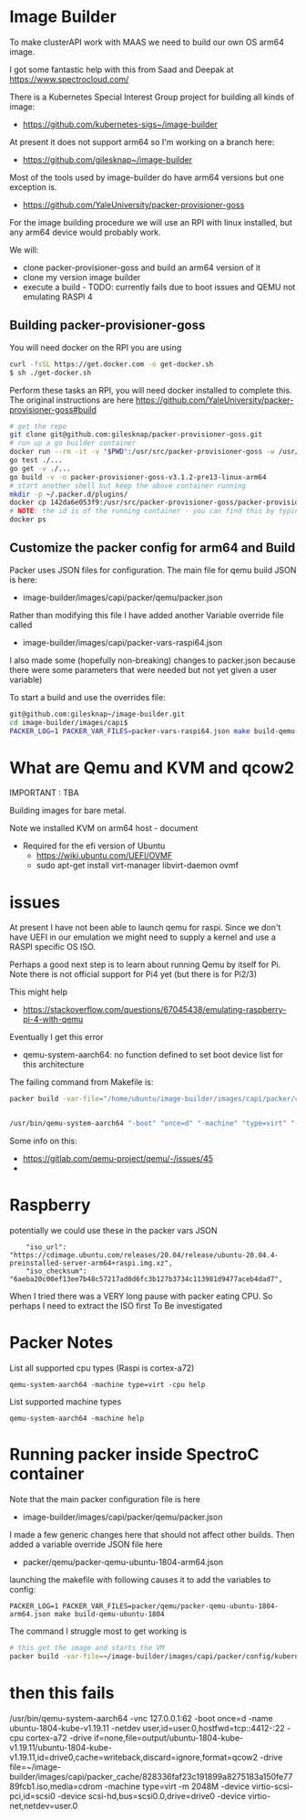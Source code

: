 # Image Builder
To make clusterAPI work with MAAS we need to build our own OS arm64 image.

I got some fantastic help with this from Saad and Deepak at https://www.spectrocloud.com/


There is a Kubernetes Special Interest Group project for building all kinds of image:
- https://github.com/kubernetes-sigs~/image-builder

At present it does not support arm64 so I'm working on a branch here:
- https://github.com/gilesknap~/image-builder

Most of the tools used by image-builder do have arm64 versions but one exception
is.
- https://github.com/YaleUniversity/packer-provisioner-goss

For the image building procedure we will use an RPI with linux installed,
but any arm64 device would probably work.

We will:
- clone packer-provisioner-goss and build an arm64 version of it
- clone my version image builder
- execute a build - TODO: currently fails due to boot issues and QEMU not emulating RASPI 4

## Building packer-provisioner-goss

You will need docker on the RPI you are using
```bash
curl -fsSL https://get.docker.com -o get-docker.sh
$ sh ./get-docker.sh
```

Perform these tasks an RPI, you will need docker installed to complete this.
The original instructions are here https://github.com/YaleUniversity/packer-provisioner-goss#build
```bash
# get the repo
git clone git@github.com:gilesknap/packer-provisioner-goss.git
# run up a go builder container
docker run --rm -it -v "$PWD":/usr/src/packer-provisioner-goss -w /usr/src/packer-provisioner-goss -e 'VERSION=v1.0.0' golang:1.13 bash
go test ./...
go get -v ./...
go build -v -o packer-provisioner-goss-v3.1.2-pre13-linux-arm64
# start another shell but keep the above container running
mkdir -p ~/.packer.d/plugins/
docker cp 142da6e053f9:/usr/src/packer-provisioner-goss/packer-provisioner-goss-v3.1.2-pre13-linux-arm64 ~/.packer.d/plugins/packer-provisioner-goss
# NOTE: the id is of the running container - you can find this by typing
docker ps
```

## Customize the packer config for arm64 and Build

Packer uses JSON files for configuration. The main file for qemu build JSON
is here:
- image-builder/images/capi/packer/qemu/packer.json

Rather than modifying this file I have added another Variable override file
called
- image-builder/images/capi/packer-vars-raspi64.json

I also made some (hopefully non-breaking) changes to packer.json because there
were some parameters that were needed but not yet given a user variable)

To start a build and use the overrides file:
```bash
git@github.com:gilesknap~/image-builder.git
cd image-builder/images/capi$
PACKER_LOG=1 PACKER_VAR_FILES=packer-vars-raspi64.json make build-qemu-ubuntu-2004-efi
```
# What are Qemu and KVM and qcow2

IMPORTANT : TBA

Building images for bare metal.

Note we installed KVM on arm64 host - document

- Required for the efi version of Ubuntu
  - https://wiki.ubuntu.com/UEFI/OVMF
  - sudo apt-get install virt-manager libvirt-daemon ovmf

# issues

At present I have not been able to launch qemu for raspi. Since we don't have 
UEFI in our emulation we might need to supply a kernel and use a RASPI specific
OS ISO.

Perhaps a good next step is to learn about running Qemu by itself for Pi. Note
there is not official support for Pi4 yet (but there is for Pi2/3)

This might help
- https://stackoverflow.com/questions/67045438/emulating-raspberry-pi-4-with-qemu


Eventually I get this error
- qemu-system-aarch64: no function defined to set boot device list for this architecture

The failing command from Makefile is:
```bash
packer build -var-file="/home/ubuntu/image-builder/images/capi/packer/config/kubernetes.json"  -var-file="/home/ubuntu/image-builder/images/capi/packer/config/cni.json"  -var-file="/home/ubuntu/image-builder/images/capi/packer/config/containerd.json"  -var-file="/home/ubuntu/image-builder/images/capi/packer/config/ansible-args.json"  -var-file="/home/ubuntu/image-builder/images/capi/packer/config/goss-args.json"  -var-file="/home/ubuntu/image-builder/images/capi/packer/config/common.json"  -var-file="/home/ubuntu/image-builder/images/capi/packer/config/additional_components.json"  -color=true -var-file="/home/ubuntu/image-builder/images/capi/packer/qemu/qemu-ubuntu-2004-efi.json" -var-file="/home/ubuntu/image-builder/images/capi/packer-vars-raspi64.json"  -except=flatcar packer/qemu/packer.json


/usr/bin/qemu-system-aarch64 "-boot" "once=d" "-machine" "type=virt" "-netdev" "user,id=user.0,hostfwd=tcp::2762-:22" "-m" "2048M" "-device" "virtio-scsi-pci,id=scsi0" "-device" "scsi-hd,bus=scsi0.0,drive=drive0" "-device" "virtio-net,netdev=user.0" "-name" "ubuntu-2004-kube-v1.21.10" "-drive" "if=none,file=output/ubuntu-2004-kube-v1.21.10/ubuntu-2004-kube-v1.21.10,id=drive0,cache=writeback,discard=unmap,format=qcow2" "-drive" "file=/home/ubuntu~/image-builder/images/capi/packer_cache/48e4ec4daa32571605576c5566f486133ecc271f.iso,media=cdrom" "-bios" "OVMF.fd" "-vnc" "127.0.0.1:41"
```

Some info on this:
- https://gitlab.com/qemu-project/qemu/-/issues/45
- 

# Raspberry
potentially we could use these in the packer vars JSON
```
    "iso_url": "https://cdimage.ubuntu.com/releases/20.04/release/ubuntu-20.04.4-preinstalled-server-arm64+raspi.img.xz",
    "iso_checksum": "6aeba20c00ef13ee7b48c57217ad0d6fc3b127b3734c113981d9477aceb4dad7",
```
When I tried there was a VERY long pause with packer eating CPU.
So perhaps I need to extract the ISO first
To Be investigated


# Packer Notes

List all supported cpu types (Raspi is cortex-a72)
```
qemu-system-aarch64 -machine type=virt -cpu help
```

List supported machine types
```
qemu-system-aarch64 -machine help
```


# Running packer inside SpectroC container


Note that the main packer configuration file is here 
- image-builder/images/capi/packer/qemu/packer.json

I made a few generic changes here that should not affect other builds. Then
added a variable override JSON file here
 - packer/qemu/packer-qemu-ubuntu-1804-arm64.json

launching the makefile with following causes it to add the variables to config:
```
PACKER_LOG=1 PACKER_VAR_FILES=packer/qemu/packer-qemu-ubuntu-1804-arm64.json make build-qemu-ubuntu-1804
```

The command I struggle most to get working is 
```bash
# this get the image and starts the VM
packer build -var-file=~/image-builder/images/capi/packer/config/kubernetes.json  -var-file=~/image-builder/images/capi/packer/config/cni.json  -var-file=~/image-builder/images/capi/packer/config/containerd.json  -var-file=~/image-builder/images/capi/packer/config/ansible-args.json  -var-file=~/image-builder/images/capi/packer/config/goss-args.json  -var-file=~/image-builder/images/capi/packer/config/common.json  -var-file=~/image-builder/images/capi/packer/config/additional_components.json  -color=true -var-file=~/image-builder/images/capi/packer/qemu/qemu-ubuntu-1804.json -var-file=~/image-builder/images/capi/packer/qemu/packer-qemu-ubuntu-1804-arm64.json  -except=flatcar packer/qemu/packer.json
```

# then this fails 
/usr/bin/qemu-system-aarch64 -vnc 127.0.0.1:62 -boot once=d -name ubuntu-1804-kube-v1.19.11 -netdev user,id=user.0,hostfwd=tcp::4412-:22 -cpu cortex-a72 -drive if=none,file=output/ubuntu-1804-kube-v1.19.11/ubuntu-1804-kube-v1.19.11,id=drive0,cache=writeback,discard=ignore,format=qcow2 -drive file=~/image-builder/images/capi/packer_cache/828336faf23c191899a8275183a150fe7789fcb1.iso,media=cdrom -machine type=virt -m 2048M -device virtio-scsi-pci,id=scsi0 -device scsi-hd,bus=scsi0.0,drive=drive0 -device virtio-net,netdev=user.0
```